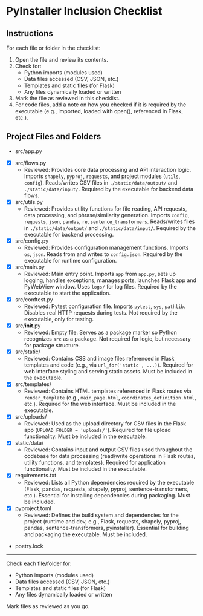 # PyInstaller Inclusion Checklist

## Instructions

For each file or folder in the checklist:
1. Open the file and review its contents.
2. Check for:
   - Python imports (modules used)
   - Data files accessed (CSV, JSON, etc.)
   - Templates and static files (for Flask)
   - Any files dynamically loaded or written
3. Mark the file as reviewed in this checklist.
4. For code files, add a note on how you checked if it is required by the executable (e.g., imported, loaded with open(), referenced in Flask, etc.).

## Project Files and Folders

- src/app.py
- [x] src/flows.py  
  - Reviewed: Provides core data processing and API interaction logic. Imports `shapely`, `pyproj`, `requests`, and project modules (`utils`, `config`). Reads/writes CSV files in `./static/data/output/` and `./static/data/input/`. Required by the executable for backend data flows.
- [x] src/utils.py  
  - Reviewed: Provides utility functions for file reading, API requests, data processing, and phrase/similarity generation. Imports `config`, `requests`, `json`, `pandas`, `re`, `sentence_transformers`. Reads/writes files in `./static/data/output/` and `./static/data/input/`. Required by the executable for backend processing.
- [x] src/config.py  
  - Reviewed: Provides configuration management functions. Imports `os`, `json`. Reads from and writes to `config.json`. Required by the executable for runtime configuration.
- [x] src/main.py  
  - Reviewed: Main entry point. Imports `app` from `app.py`, sets up logging, handles exceptions, manages ports, launches Flask app and PyWebView window. Uses `logs/` for log files. Required by the executable to start the application.
- [x] src/conftest.py  
  - Reviewed: Pytest configuration file. Imports `pytest`, `sys`, `pathlib`. Disables real HTTP requests during tests. Not required by the executable, only for testing.
- [x] src/__init__.py  
  - Reviewed: Empty file. Serves as a package marker so Python recognizes `src` as a package. Not required for logic, but necessary for package structure.
- [x] src/static/  
  - Reviewed: Contains CSS and image files referenced in Flask templates and code (e.g., via `url_for('static', ...)`). Required for web interface styling and serving static assets. Must be included in the executable.
- [x] src/templates/  
  - Reviewed: Contains HTML templates referenced in Flask routes via `render_template` (e.g., `main_page.html`, `coordinates_definition.html`, etc.). Required for the web interface. Must be included in the executable.
- [x] src/uploads/  
  - Reviewed: Used as the upload directory for CSV files in the Flask app (`UPLOAD_FOLDER = 'uploads/'`). Required for file upload functionality. Must be included in the executable.
- [x] static/data/  
  - Reviewed: Contains input and output CSV files used throughout the codebase for data processing (read/write operations in Flask routes, utility functions, and templates). Required for application functionality. Must be included in the executable.
- [x] requirements.txt  
  - Reviewed: Lists all Python dependencies required by the executable (Flask, pandas, requests, shapely, pyproj, sentence-transformers, etc.). Essential for installing dependencies during packaging. Must be included.
- [x] pyproject.toml  
  - Reviewed: Defines the build system and dependencies for the project (runtime and dev, e.g., Flask, requests, shapely, pyproj, pandas, sentence-transformers, pyinstaller). Essential for building and packaging the executable. Must be included.
- poetry.lock

---

Check each file/folder for:
- Python imports (modules used)
- Data files accessed (CSV, JSON, etc.)
- Templates and static files (for Flask)
- Any files dynamically loaded or written

Mark files as reviewed as you go.
